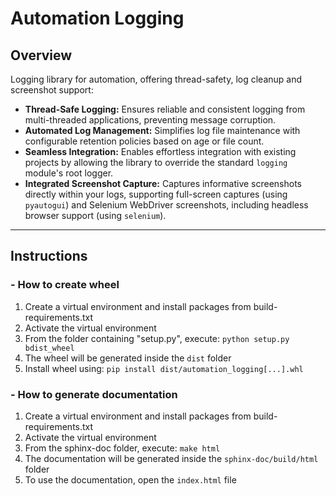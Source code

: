 # Automation Logging

## Overview 
Logging library for automation, offering thread-safety, log cleanup and screenshot support:
* **Thread-Safe Logging:** Ensures reliable and consistent logging from multi-threaded applications, preventing message corruption.
* **Automated Log Management:** Simplifies log file maintenance with configurable retention policies based on age or file count.
* **Seamless Integration:** Enables effortless integration with existing projects by allowing the library to override the standard `logging` module's root logger.
* **Integrated Screenshot Capture:** Captures informative screenshots directly within your logs, supporting full-screen captures (using `pyautogui`) and Selenium WebDriver screenshots, including headless browser support (using `selenium`).

-----------

## Instructions

### - How to create wheel

1. Create a virtual environment and install packages from build-requirements.txt
2. Activate the virtual environment
3. From the folder containing "setup.py", execute: `python setup.py bdist_wheel`
4. The wheel will be generated inside the `dist` folder
5. Install wheel using: `pip install dist/automation_logging[...].whl`

### - How to generate documentation

1. Create a virtual environment and install packages from build-requirements.txt
2. Activate the virtual environment
3. From the sphinx-doc folder, execute: `make html`
4. The documentation will be generated inside the `sphinx-doc/build/html` folder
5. To use the documentation, open the `index.html` file
